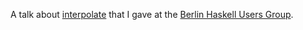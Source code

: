 A talk about [interpolate](http://hackage.haskell.org/package/interpolate) that
I gave at the [Berlin Haskell Users Group](http://www.meetup.com/berlinhug/).
